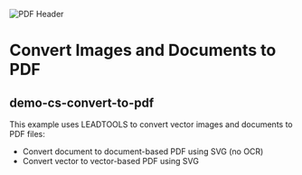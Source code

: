 ﻿![PDF Header](https://www.leadtools.com/images/new-site-images/banners/pdf.jpg)

# Convert Images and Documents to PDF
## demo-cs-convert-to-pdf


This example uses LEADTOOLS to convert vector images and documents to PDF files:
+ Convert document to document-based PDF using SVG (no OCR)
+ Convert vector to vector-based PDF using SVG
